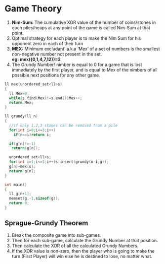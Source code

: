 # Game Theory

1. **Nim-Sum:** The cumulative XOR value of the number of coins/stones in each piles/heaps at any point of the game is called Nim-Sum at that point.
2. Optimal strategy for each player is to make the Nim Sum for his opponent zero in each of their turn
3. **MEX:** Minimum excludant’ a.k.a ‘Mex’ of a set of numbers is the smallest non-negative number not present in the set.    
**eg: mex({0,1,4,7,12})=2**
4. The Grundy Number/ nimber is equal to 0 for a game that is lost immediately by the first player, and is equal to Mex of the nimbers of all possible next positions for any other game.

```C++
ll mex(unordered_set<ll>s)
{
  ll Mex=0;
  while(s.find(Mex)!=s.end())Mex++;
  return Mex;
}

ll grundy(ll n)
{
  //if only 1,2,3 stones can be removed from a pile
  for(int i=0;i<=3;i++)
    if(n==i)return i;

  if(g[n]!=-1)
   return(g[n]);

  unordered_set<ll>s;
  for(int i=1;i<=3;i++)s.insert(grundy(n-i,g));
  g[n]=mex(s);
  return g[n];
}

int main()
{
  ll g[n+1];
  memset(g,-1,sizeof(g));
  return 0;
}
``` 

## Sprague-Grundy Theorem
1. Break the composite game into sub-games.
2. Then for each sub-game, calculate the Grundy Number at that position.
3. Then calculate the XOR of all the calculated Grundy Numbers.
4. If the XOR value is non-zero, then the player who is going to make the turn (First Player) will win else he is destined to lose, no matter what.

